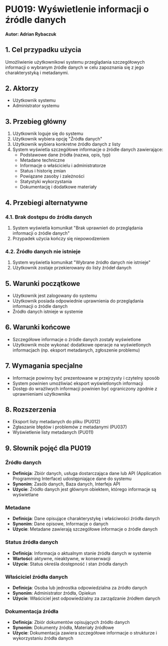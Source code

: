 # PU019: Wyświetlenie informacji o źródle danych

#### Autor: Adrian Rybaczuk

## 1. Cel przypadku użycia
Umożliwienie użytkownikowi systemu przeglądania szczegółowych informacji o wybranym źródle danych w celu zapoznania się z jego charakterystyką i metadanymi.

## 2. Aktorzy
- Użytkownik systemu
- Administrator systemu

## 3. Przebieg główny
1. Użytkownik loguje się do systemu
2. Użytkownik wybiera opcję "Źródła danych"
3. Użytkownik wybiera konkretne źródło danych z listy
4. System wyświetla szczegółowe informacje o źródle danych zawierające:
   - Podstawowe dane źródła (nazwa, opis, typ)
   - Metadane techniczne
   - Informacje o właścicielu i administratorze
   - Status i historię zmian
   - Powiązane zasoby i zależności
   - Statystyki wykorzystania
   - Dokumentację i dodatkowe materiały

## 4. Przebiegi alternatywne

### 4.1. Brak dostępu do źródła danych
1. System wyświetla komunikat "Brak uprawnień do przeglądania informacji o źródle danych"
2. Przypadek użycia kończy się niepowodzeniem

### 4.2. Źródło danych nie istnieje
1. System wyświetla komunikat "Wybrane źródło danych nie istnieje"
2. Użytkownik zostaje przekierowany do listy źródeł danych

## 5. Warunki początkowe
- Użytkownik jest zalogowany do systemu
- Użytkownik posiada odpowiednie uprawnienia do przeglądania informacji o źródle danych
- Źródło danych istnieje w systemie

## 6. Warunki końcowe
- Szczegółowe informacje o źródle danych zostały wyświetlone
- Użytkownik może wykonać dodatkowe operacje na wyświetlonych informacjach (np. eksport metadanych, zgłoszenie problemu)

## 7. Wymagania specjalne
- Informacje powinny być prezentowane w przejrzysty i czytelny sposób
- System powinien umożliwiać eksport wyświetlonych informacji
- Dostęp do wrażliwych informacji powinien być ograniczony zgodnie z uprawnieniami użytkownika

## 8. Rozszerzenia
- Eksport listy metadanych do pliku (PU012)
- Zgłaszanie błędów i problemów z metadanymi (PU037)
- Wyświetlenie listy metadanych (PU011)

## 9. Słownik pojęć dla PU019

### Źródło danych
- **Definicja**: Zbiór danych, usługa dostarczająca dane lub API (Application Programming Interface) udostępniające dane do systemu
- **Synonim**: Zasób danych, Baza danych, Interfejs API
- **Użycie**: Źródło danych jest głównym obiektem, którego informacje są wyświetlane

### Metadane
- **Definicja**: Dane opisujące charakterystykę i właściwości źródła danych
- **Synonim**: Dane opisowe, Informacje o danych
- **Użycie**: Metadane zawierają szczegółowe informacje o źródle danych

### Status źródła danych
- **Definicja**: Informacja o aktualnym stanie źródła danych w systemie
- **Wartości**: aktywne, nieaktywne, w konserwacji
- **Użycie**: Status określa dostępność i stan źródła danych

### Właściciel źródła danych
- **Definicja**: Osoba lub jednostka odpowiedzialna za źródło danych
- **Synonim**: Administrator źródła, Opiekun
- **Użycie**: Właściciel jest odpowiedzialny za zarządzanie źródłem danych

### Dokumentacja źródła
- **Definicja**: Zbiór dokumentów opisujących źródło danych
- **Synonim**: Dokumenty źródła, Materiały źródłowe
- **Użycie**: Dokumentacja zawiera szczegółowe informacje o strukturze i wykorzystaniu źródła danych
